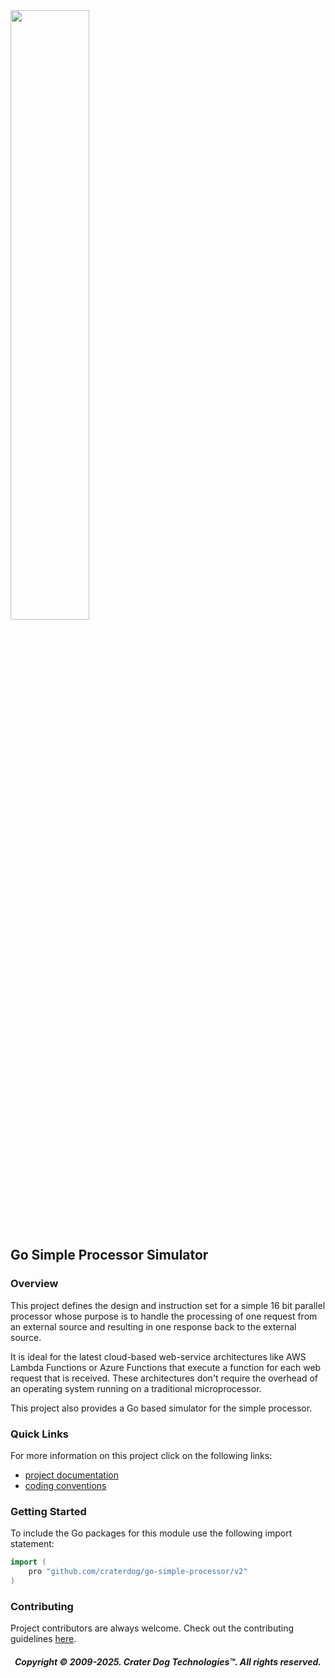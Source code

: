 <img src="https://craterdog.com/images/CraterDog.png" width="50%">

## Go Simple Processor Simulator

### Overview
This project defines the design and instruction set for a simple 16 bit parallel
processor whose purpose is to handle the processing of one request from an
external source and resulting in one response back to the external source.

It is ideal for the latest cloud-based web-service architectures like AWS Lambda
Functions or Azure Functions that execute a function for each web request that is
received.  These architectures don't require the overhead of an operating system
running on a traditional microprocessor.

This project also provides a Go based simulator for the simple processor.

### Quick Links
For more information on this project click on the following links:
 * [project documentation](https://github.com/craterdog/go-simple-processor/wiki)
 * [coding conventions](https://github.com/craterdog/go-class-model/wiki)

### Getting Started
To include the Go packages for this module use the following import statement:
```go
import (
	pro "github.com/craterdog/go-simple-processor/v2"
)
```

### Contributing
Project contributors are always welcome. Check out the contributing guidelines
[here](https://github.com/craterdog/go-simple-processor/blob/main/.github/CONTRIBUTING.md).

<H5 align="center"> Copyright © 2009-2025. Crater Dog Technologies™. All rights reserved. </H5>
